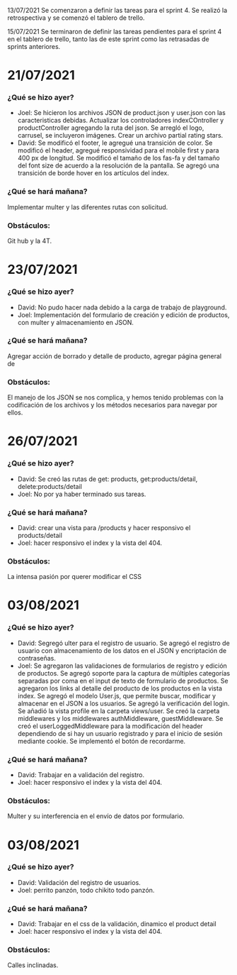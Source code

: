 13/07/2021
Se comenzaron a definir las tareas para el sprint 4. Se realizó la retrospectiva y se comenzó el tablero de trello.

15/07/2021
Se terminaron de definir las tareas pendientes para el sprint 4 en el tablero de trello, tanto las de este sprint como las retrasadas de sprints anteriores.



<h1>21/07/2021</h1>
<h3>¿Qué se hizo ayer?</h3>
<ul>
  <li>
    Joel: Se hicieron los archivos JSON de product.json y user.json con las caracteristicas debidas.
    Actualizar los controladores indexCOntroller y productController agregando la ruta del json.
    Se arregló el logo, carrusel, se incluyeron imágenes.
    Crear un archivo partial rating stars.
  </li>
  <li>
    David:
    Se modificó el footer, le agregué una transición de color.
    Se modificó el header, agregué responsividad para el mobile first y para 400 px de longitud.
    Se modificó el tamaño de los fas-fa y del tamaño del font size de acuerdo a la resolución de la pantalla.
    Se agregó una transición de borde hover en los artículos del index.
  </li>
</ul>

<h3>¿Qué se hará mañana?</h3>
Implementar multer y las diferentes rutas con solicitud.

<h3>Obstáculos:</h3>
Git hub y la 4T.



<h1>23/07/2021</h1>
<h3>¿Qué se hizo ayer?</h3>
<ul>
  <li>David: No pudo hacer nada debido a la carga de trabajo de playground. </li>
  <li>Joel: Implementación del formulario de creación y edición de productos, con multer y almacenamiento en JSON.</li>
</ul>

<h3>¿Qué se hará mañana?</h3>
Agregar acción de borrado y detalle de producto, agregar página general de 

<h3>Obstáculos:</h3>
El manejo de los JSON se nos complica, y hemos tenido problemas con la codificación de los archivos y los métodos necesarios para navegar por ellos.



<h1>26/07/2021</h1>
<h3>¿Qué se hizo ayer?</h3>
<ul>
  <li>David: Se creó las rutas de get: products, get:products/detail, delete:products/detail</li>
  <li>Joel: No por ya haber terminado sus tareas.</li>
</ul>

<h3>¿Qué se hará mañana?</h3>
<ul>
  <li>David: crear una vista para /products y hacer responsivo el products/detail</li>
  <li>Joel: hacer responsivo el index y la vista del 404.</li>
</ul>

<h3>Obstáculos:</h3>
La intensa pasión por querer modificar el CSS



<h1>03/08/2021</h1>
<h3>¿Qué se hizo ayer?</h3>
<ul>
  <li>
    David:
      Segregó ulter para el registro de usuario.
      Se agregó el registro de usuario con almacenamiento de los datos en el JSON y encriptación de contraseñas.
  </li>
  <li>
    Joel:
      Se agregaron las validaciones de formularios de registro y edición de productos.
      Se agregó soporte para la captura de múltiples categorías separadas por coma en el input de texto de formulario de productos.
      Se agregaron los links al detalle del producto de los productos en la vista index.
      Se agregó el modelo User.js, que permite buscar, modificar y almacenar en el JSON a los usuarios.
      Se agregó la verificación del login.
      Se añadió la vista profile en la carpeta views/user.
      Se creó la carpeta middlewares y los middlewares authMiddleware, guestMiddleware.
      Se creó el userLoggedMiddleware para la modificación del header dependiendo de si hay un usuario registrado y para el inicio de sesión mediante cookie.
      Se implementó el botón de recordarme.
  </li>
</ul>

<h3>¿Qué se hará mañana?</h3>
<ul>
  <li>David: Trabajar en a validación del registro.</li>
  <li>Joel: hacer responsivo el index y la vista del 404.</li>
</ul>

<h3>Obstáculos:</h3>
Multer y su interferencia en el envío de datos por formulario.


<h1>03/08/2021</h1>
<h3>¿Qué se hizo ayer?</h3>
<ul>
  <li>
    David:
      Validación del registro de usuarios.
  </li>
  <li>
    Joel:
      perrito panzón, todo chikito todo panzón.
  </li>
</ul>

<h3>¿Qué se hará mañana?</h3>
<ul>
  <li>David: Trabajar en el css de la validación, dinamico el product detail</li>
  <li>Joel: hacer responsivo el index y la vista del 404.</li>
</ul>

<h3>Obstáculos:</h3>
Calles inclinadas.
